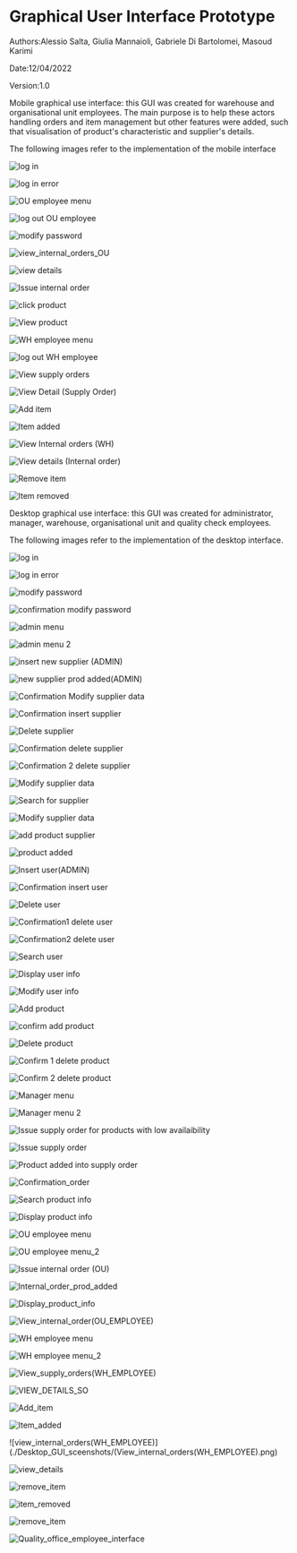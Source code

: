 # Graphical User Interface Prototype  

Authors:Alessio Salta, Giulia Mannaioli, Gabriele Di Bartolomei, Masoud Karimi

Date:12/04/2022

Version:1.0

Mobile graphical use interface: this GUI was created for warehouse and organisational unit employees. The main purpose is to help these actors handling orders and item management but other features were added, such that visualisation of product's characteristic and supplier's details.

The following images refer to the implementation of the mobile interface

![log in](Mobile_GUI_screenshots/log_in.png)

![log in error](Mobile_GUI_screenshots/log_in_error.png)

![OU employee menu](Mobile_GUI_screenshots/log_in.png)

![log out OU employee](Mobile_GUI_screenshots/logoutWH_employee_menu.png)

![modify password](Mobile_GUI_screenshots/modify_password.png)

![view_internal_orders_OU](Mobile_GUI_screenshots/View_Internal_orders_OU.png)

![view details](Mobile_GUI_screenshots/view_details.png)

![Issue internal order](Mobile_GUI_screenshots/Issue_Internal_orders.png)

![click product](Mobile_GUI_screenshots/click_product.png)

![View product](Mobile_GUI_screenshots/VIEW_Product1.png)

![WH employee menu](Mobile_GUI_screenshots/WH_employee_menu.png)

![log out WH employee](Mobile_GUI_screenshots/logoutWH_employee_menu.png)

![View supply orders](Mobile_GUI_screenshots/View_supply_orders.png)

![View Detail (Supply Order)](Mobile_GUI_screenshots/view_details_SO.png)

![Add item](Mobile_GUI_screenshots/Add_item.png)

![Item added](Mobile_GUI_screenshots/Item_added.png)

![View Internal orders (WH)](Mobile_GUI_screenshots/View_internal_orders_WH.png)

![View details (Internal order)](Mobile_GUI_screenshots/view_details_IO.png)

![Remove item](Mobile_GUI_screenshots/remove_item.png)

![Item removed](Mobile_GUI_screenshots/item_removed.png)

Desktop graphical use interface: this GUI was created for administrator, manager, warehouse, organisational unit and quality check employees.

The following images refer to the implementation of the desktop interface.


![log in](./Desktop_GUI_sceenshots/login_page_1.png)

![log in error](./Desktop_GUI_sceenshots/login_page_error_message.png)

![modify password](./Desktop_GUI_sceenshots/modify_password(generic).png)

![confirmation modify password](./Desktop_GUI_sceenshots/Confirmation_Modify_password.png)

![admin menu](./Desktop_GUI_sceenshots/Admin_menu.png)

![admin menu 2](./Desktop_GUI_sceenshots/Admin_menu_2.png)

![insert new supplier (ADMIN)](./Desktop_GUI_sceenshots/Insert_new_supplier(ADMIN).png)

![new supplier prod added(ADMIN)](./Desktop_GUI_sceenshots/new_supplier_prod_added(ADMIN).png)

![Confirmation Modify supplier data](./Desktop_GUI_sceenshots/Confirmation_Modify_supplier_data.png)

![Confirmation insert supplier](./Desktop_GUI_sceenshots/Insert_new_supplier(ADMIN).png)

![Delete supplier](./Desktop_GUI_sceenshots/Delete_supplier_in_the_system(ADMIN).png)

![Confirmation delete supplier](./Desktop_GUI_sceenshots/Confirmation_delete_supplier_1.png)

![Confirmation 2 delete supplier](./Desktop_GUI_sceenshots/Confirmation_delete_supplier_2.png)

![Modify supplier data](./Desktop_GUI_sceenshots/Modify_supplier_data.png)

![Search for supplier](./Desktop_GUI_sceenshots/Search_for_supplier.png)

![Modify supplier data](./Desktop_GUI_sceenshots/Modifying_supplier_data.png)

![add product supplier](./Desktop_GUI_sceenshots/add_prod_supplier_data.png)

![product added](./Desktop_GUI_sceenshots/prod_added_supplier.png)

![Insert user(ADMIN)](./Desktop_GUI_sceenshots/Insert_user_in_the_system(ADMIN).png)

![Confirmation insert user](./Desktop_GUI_sceenshots/Confirmation_insert_user.png)

![Delete user](./Desktop_GUI_sceenshots/Delete_user_in_the_system(ADMIN).png)

![Confirmation1 delete user](./Desktop_GUI_sceenshots/Confirmation_delete_user_1.png)

![Confirmation2 delete user](./Desktop_GUI_sceenshots/Confirmation_delete_user_2.png)

![Search user](./Desktop_GUI_sceenshots/Search_user(ADMIN).png)

![Display user info](./Desktop_GUI_sceenshots/Display_user_info(ADMIN).png)

![Modify user info](./Desktop_GUI_sceenshots/Modify_user_info(ADMIN).png)

![Add product](./Desktop_GUI_sceenshots/Add_product(ADMIN).png)

![confirm add product](./Desktop_GUI_sceenshots/Confirmation_add_product_to_catalog.png)

![Delete product](./Desktop_GUI_sceenshots/Delete_product(ADMIN).png)

![Confirm 1 delete product](./Desktop_GUI_sceenshots/Confirmation_delete_product_from_catalog_1.png)

![Confirm 2 delete product](./Desktop_GUI_sceenshots/Confirmation_delete_product_from_catalog_2.png)

![Manager menu](./Desktop_GUI_sceenshots/Manager_menu.png)

![Manager menu 2](./Desktop_GUI_sceenshots/Manager_menu2.png)

![Issue supply order for products with low availaibility](./Desktop_GUI_sceenshots/lowAvail_Issue_supply_order.png)

![Issue supply order](./Desktop_GUI_sceenshots/Issue_supply_order.png)

![Product added into supply order](./Desktop_GUI_sceenshots/supply_order_prod_added(MANAGER).png)


![Confirmation_order](./Desktop_GUI_sceenshots/Confirmation_order.png)

![Search product info](./Desktop_GUI_sceenshots/Search_product_info(MANAGER).png)

![Display product info](./Desktop_GUI_sceenshots/Display_product_info.png)

![OU employee menu](./Desktop_GUI_sceenshots/OU_EMPLOYEE_MENU.png)

![OU employee menu_2](./Desktop_GUI_sceenshots/OU_EMPLOYEE_MENU_2.png)

![Issue internal order (OU)](./Desktop_GUI_sceenshots/Issue_internal_order(OU_EMPLOYEE).png)

![Internal_order_prod_added](./Desktop_GUI_sceenshots/internal_order_prod_added(OU_EMPLOYEE).png)

![Display_product_info](./Desktop_GUI_sceenshots/Display_product_info.png)

![View_internal_order(OU_EMPLOYEE)](./Desktop_GUI_sceenshots/View_internal_order(OU_EMPLOYEE).png)

![WH employee menu](./Desktop_GUI_sceenshots/WH_EMPLOYEE_MENU.png)

![WH employee menu_2](./Desktop_GUI_sceenshots/WH_EMPLOYEE_MENU_2.png)

![View_supply_orders(WH_EMPLOYEE)](./Desktop_GUI_sceenshots/View_supply_orders(WH_EMPLOYEE).png)

![VIEW_DETAILS_SO](./Desktop_GUI_sceenshots/View_details_SO.png)

![Add_item](./Desktop_GUI_sceenshots/Add_item.png)

![Item_added](./Desktop_GUI_sceenshots/item_added.png)

![view_internal_orders(WH_EMPLOYEE)](./Desktop_GUI_sceenshots/(View_internal_orders(WH_EMPLOYEE).png)

![view_details](./Desktop_GUI_sceenshots/View_details.png)

![remove_item](./Desktop_GUI_sceenshots/Remove_item.png)

![item_removed](./Desktop_GUI_sceenshots/item_removed.png)

![remove_item](./Desktop_GUI_sceenshots/Remove_item.png)

![Quality_office_employee_interface](./Desktop_GUI_sceenshots/Quality_office_employee_interface.png)































